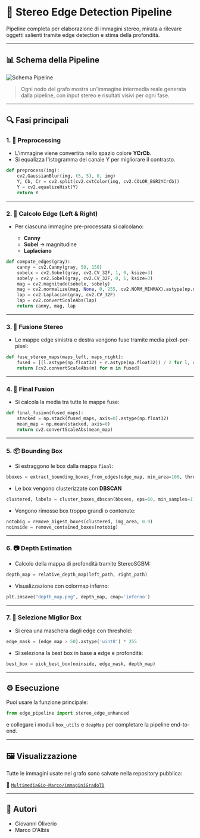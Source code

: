 # 👀 Stereo Edge Detection Pipeline

Pipeline completa per elaborazione di immagini stereo, mirata a rilevare oggetti salienti tramite edge detection e stima della profondità.

---

## 📊 Schema della Pipeline

![Schema Pipeline](https://raw.githubusercontent.com/MultimediaGio-Marco/immaginiGradoTD/main/detection_results.png)

> Ogni nodo del grafo mostra un'immagine intermedia reale generata dalla pipeline, con input stereo e risultati visivi per ogni fase.

---

## 🔍 Fasi principali

### 1. 🧪 Preprocessing

* L'immagine viene convertita nello spazio colore **YCrCb**.
* Si equalizza l'istogramma del canale Y per migliorare il contrasto.

```python
def preprocess(img):
    cv2.GaussianBlur(img, (5, 5), 0, img)
    Y, Cb, Cr = cv2.split(cv2.cvtColor(img, cv2.COLOR_BGR2YCrCb))
    Y = cv2.equalizeHist(Y)
    return Y
```

---

### 2. 🧠 Calcolo Edge (Left & Right)

* Per ciascuna immagine pre-processata si calcolano:

  * **Canny**
  * **Sobel** → magnitudine
  * **Laplaciano**

```python
def compute_edges(gray):
    canny = cv2.Canny(gray, 50, 150)
    sobelx = cv2.Sobel(gray, cv2.CV_32F, 1, 0, ksize=3)
    sobely = cv2.Sobel(gray, cv2.CV_32F, 0, 1, ksize=3)
    mag = cv2.magnitude(sobelx, sobely)
    mag = cv2.normalize(mag, None, 0, 255, cv2.NORM_MINMAX).astype(np.uint8)
    lap = cv2.Laplacian(gray, cv2.CV_32F)
    lap = cv2.convertScaleAbs(lap)
    return canny, mag, lap
```

---

### 3. 🔗 Fusione Stereo

* Le mappe edge sinistra e destra vengono fuse tramite media pixel-per-pixel:

```python
def fuse_stereo_maps(maps_left, maps_right):
    fused = [(l.astype(np.float32) + r.astype(np.float32)) / 2 for l, r in zip(maps_left, maps_right)]
    return [cv2.convertScaleAbs(m) for m in fused]
```

---

### 4. 🔀 Final Fusion

* Si calcola la media tra tutte le mappe fuse:

```python
def final_fusion(fused_maps):
    stacked = np.stack(fused_maps, axis=0).astype(np.float32)
    mean_map = np.mean(stacked, axis=0)
    return cv2.convertScaleAbs(mean_map)
```

---

### 5. 📦 Bounding Box

* Si estraggono le box dalla mappa `final`:

```python
bboxes = extract_bounding_boxes_from_edges(edge_map, min_area=100, threshold=50)
```

* Le box vengono clusterizzate con **DBSCAN**

```python
clustered, labels = cluster_boxes_dbscan(bboxes, eps=60, min_samples=1)
```

* Vengono rimosse box troppo grandi o contenute:

```python
notobig = remove_bigest_boxes(clustered, img_area, 0.9)
noinside = remove_contained_boxes(notobig)
```

---

### 6. 📷 Depth Estimation

* Calcolo della mappa di profondità tramite StereoSGBM:

```python
depth_map = relative_depth_map(left_path, right_path)
```

* Visualizzazione con colormap inferno:

```python
plt.imsave("depth_map.png", depth_map, cmap='inferno')
```

---

### 7. 🎯 Selezione Miglior Box

* Si crea una maschera dagli edge con threshold:

```python
edge_mask = (edge_map > 50).astype('uint8') * 255
```

* Si seleziona la best box in base a edge e profondità:

```python
best_box = pick_best_box(noinside, edge_mask, depth_map)
```

---

## ⚙️ Esecuzione

Puoi usare la funzione principale:

```python
from edge_pipeline import stereo_edge_enhanced
```

e collegare i moduli `box_utils` e `deapMap` per completare la pipeline end-to-end.

---

## 🖼️ Visualizzazione

Tutte le immagini usate nel grafo sono salvate nella repository pubblica:

🔗 [`MultimediaGio-Marco/immaginiGradoTD`](https://github.com/MultimediaGio-Marco/immaginiGradoTD)

---

## 👥 Autori

* Giovanni Oliverio
* Marco D'Albis
